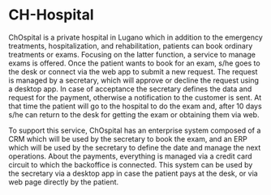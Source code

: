 # CH-Hospital

ChOspital is a private hospital in Lugano which in addition to the emergency treatments, hospitalization, and rehabilitation, patients can book ordinary treatments or exams. Focusing on the latter function, a service to manage exams is offered. 
Once the patient wants to book for an exam, s/he goes to the desk or connect via the web app to submit a new request. The request is managed by a secretary, which will approve or decline the request using a desktop app. In case of acceptance the secretary defines the data and request for the payment, otherwise a notification to the customer is sent. At that time the patient will go to the hospital to do the exam and, after 10 days s/he can return to the desk for getting the exam or obtaining them via web.

To support this service, ChOspital has an enterprise system composed of a CRM which will be used by the secretary to book the exam, and an ERP which will be used by the secretary to define the date and manage the next operations. About the payments, everything is managed via a credit card circuit to which the backoffice is connected.  This system can be used by the secretary via a desktop app in case the patient pays at the desk, or via web page directly by the patient. 

